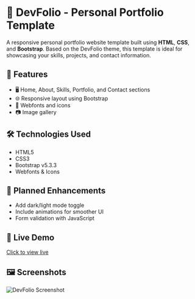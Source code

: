 # 👤 DevFolio - Personal Portfolio Template  

A responsive personal portfolio website template built using **HTML**, **CSS**, and **Bootstrap**. Based on the DevFolio theme, this template is ideal for showcasing your skills, projects, and contact information.  

## 📌 Features  
- 🖥️ Home, About, Skills, Portfolio, and Contact sections  
- 🌐 Responsive layout using Bootstrap  
- 🎨 Webfonts and icons  
- 📷 Image gallery  

## 🛠️ Technologies Used  
- HTML5  
- CSS3  
- Bootstrap  v5.3.3  
- Webfonts & Icons  

## 🔧 Planned Enhancements  
- Add dark/light mode toggle  
- Include animations for smoother UI  
- Form validation with JavaScript  

## 🔗 Live Demo  
[Click to view live](https://alyaa1234.github.io/DevFolio-Bootstrap-Template/)

## 🖼️ Screenshots  
![DevFolio Screenshot](./imgs/DevFolio-Bootstrap-Portfolio-Template-index.png)

